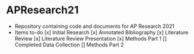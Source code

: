 # APResearch21
- Repository containing code and documents for AP Research 2021
- Items to-do
 [x] Initial Research
 [x] Annotated Bibliography
 [x] Literature Review
 [x] Literature Review Presentation
 [x] Methods Part 1
 [] Completed Data Collection
 [] Methods Part 2
 
